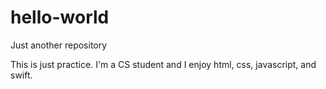 # hello-world
Just another repository 

This is just practice.
I'm a CS student and I enjoy html, css, javascript, and swift.
